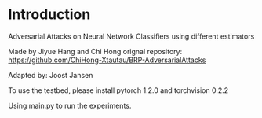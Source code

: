 # Introduction
Adversarial Attacks on Neural Network Classifiers using different estimators

Made by Jiyue Hang and Chi Hong
orignal repository: https://github.com/ChiHong-Xtautau/BRP-AdversarialAttacks

Adapted by: Joost Jansen

To use the testbed, please install pytorch 1.2.0 and torchvision 0.2.2

Using main.py to run the experiments.